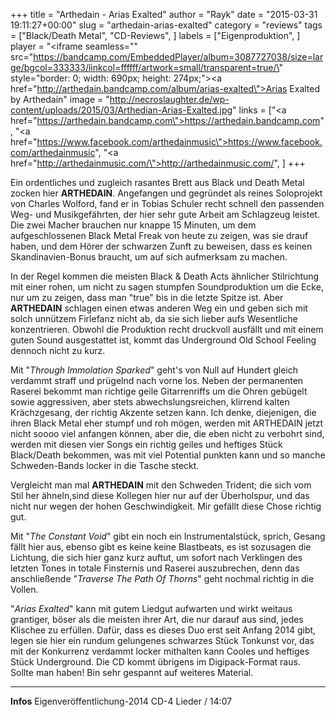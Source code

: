 +++
title = "Arthedain - Arias Exalted"
author = "Rayk"
date = "2015-03-31 19:11:27+00:00"
slug = "arthedain-arias-exalted"
category = "reviews"
tags = ["Black/Death Metal", "CD-Reviews", ]
labels = ["Eigenproduktion", ]
player = "<iframe seamless=\"\" src=\"https://bandcamp.com/EmbeddedPlayer/album=3087727038/size=large/bgcol=333333/linkcol=ffffff/artwork=small/transparent=true/\" style=\"border: 0; width: 690px; height: 274px;\"><a href=\"http://arthedain.bandcamp.com/album/arias-exalted\">Arias Exalted by Arthedain</a></iframe>"
image = "http://necroslaughter.de/wp-content/uploads/2015/03/Arthedian-Arias-Exalted.jpg"
links = ["<a href=\"https://arthedain.bandcamp.com\">https://arthedain.bandcamp.com</a>", "<a href=\"https://www.facebook.com/arthedainmusic\">https://www.facebook.com/arthedainmusic</a>", "<a href=\"http://arthedainmusic.com/\">http://arthedainmusic.com/</a>", ]
+++

Ein ordentliches und zugleich rasantes Brett aus Black und Death Metal zocken hier **ARTHEDAIN**. Angefangen und gegründet als reines Soloprojekt von Charles Wolford, fand er in Tobias Schuler recht schnell den passenden Weg- und Musikgefährten, der hier sehr gute Arbeit am Schlagzeug leistet. Die zwei Macher brauchen nur knappe 15 Minuten, um dem aufgeschlossenen Black Metal Freak von heute zu zeigen, was sie drauf haben, und dem Hörer der schwarzen Zunft zu beweisen, dass es keinen Skandinavien-Bonus braucht, um auf sich aufmerksam zu machen.

In der Regel kommen die meisten Black &amp; Death Acts ähnlicher Stilrichtung mit einer rohen, um nicht zu sagen stumpfen Soundproduktion um die Ecke, nur um zu zeigen, dass man "true" bis in die letzte Spitze ist. Aber **ARTHEDAIN** schlagen einen etwas anderen Weg ein und geben sich mit solch unnützem Firlefanz nicht ab, da sie sich lieber aufs Wesentliche konzentrieren. Obwohl die Produktion recht druckvoll ausfällt und mit einem guten Sound ausgestattet ist, kommt das Underground Old School Feeling dennoch nicht zu kurz.

Mit "_Through Immolation Sparked_" geht's von Null auf Hundert gleich verdammt straff und prügelnd nach vorne los. Neben der permanenten Raserei bekommt man richtige geile Gitarrenriffs um die Ohren gebügelt sowie aggressiven, aber stets abwechslungsreichen, klirrend kalten Krächzgesang, der richtig Akzente setzen kann. Ich denke, diejenigen, die ihren Black Metal eher stumpf und roh mögen, werden mit ARTHEDAIN jetzt nicht soooo viel anfangen können, aber die, die eben nicht zu verbohrt sind, werden mit diesen vier Songs ein richtig geiles und heftiges Stück Black/Death bekommen, was mit viel Potential punkten kann und so manche Schweden-Bands locker in die Tasche steckt.

Vergleicht man mal **ARTHEDAIN** mit den Schweden Trident; die sich vom Stil her ähneln,sind diese Kollegen hier nur auf der Überholspur, und das nicht nur wegen der hohen Geschwindigkeit. Mir gefällt diese Chose richtig gut.

Mit "_The Constant Void_" gibt ein noch ein Instrumentalstück, sprich, Gesang fällt hier aus, ebenso gibt es keine keine Blastbeats, es ist sozusagen die Lichtung, die sich hier ganz kurz auftut, um sofort nach Verklingen des letzten Tones in totale Finsternis und Raserei auszubrechen, denn das anschließende "_Traverse The Path Of Thorns_" geht nochmal richtig in die Vollen.

"_Arias Exalted_" kann mit gutem Liedgut aufwarten und wirkt weitaus grantiger, böser als die meisten ihrer Art, die nur darauf aus sind, jedes Klischee zu erfüllen. Dafür, dass es dieses Duo erst seit Anfang 2014 gibt, legen sie hier ein rundum gelungenes schwarzes Stück Tonkunst vor, das mit der Konkurrenz verdammt locker mithalten kann Cooles und heftiges Stück Underground. Die CD kommt übrigens im Digipack-Format raus. Sollte man haben! Bin sehr gespannt auf weiteres Material.





---
**Infos**
Eigenveröffentlichung-2014
CD-4 Lieder / 14:07
